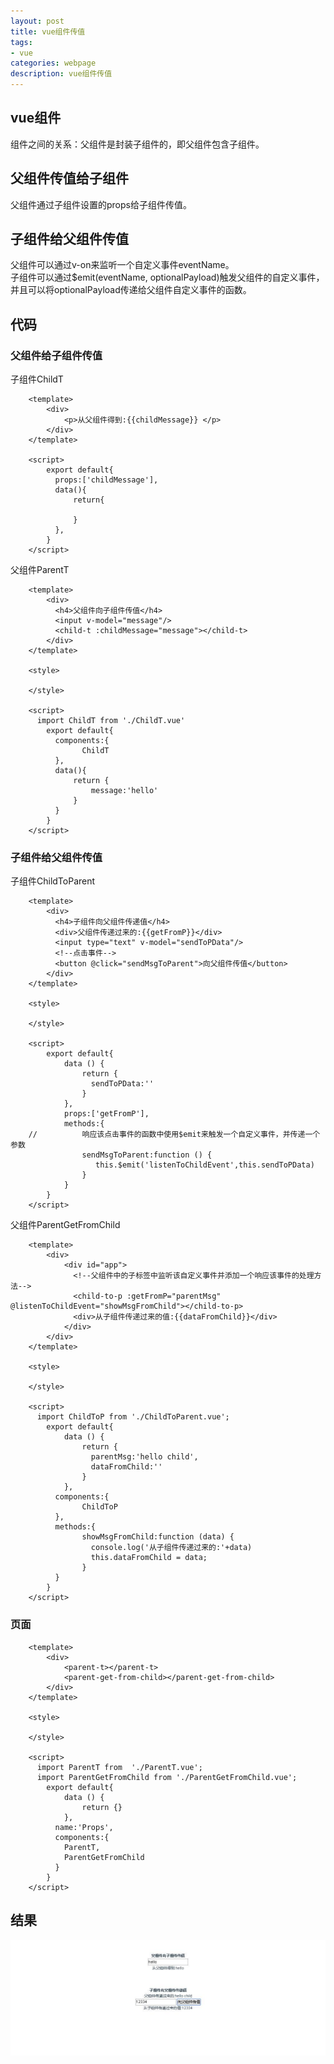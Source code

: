 ```yaml
---
layout: post
title: vue组件传值
tags:
- vue
categories: webpage
description: vue组件传值
---
```

## vue组件
组件之间的关系：父组件是封装子组件的，即父组件包含子组件。
<!-- more -->

## 父组件传值给子组件
父组件通过子组件设置的props给子组件传值。  
## 子组件给父组件传值  
父组件可以通过v-on来监听一个自定义事件eventName。  
子组件可以通过$emit(eventName, optionalPayload)触发父组件的自定义事件，并且可以将optionalPayload传递给父组件自定义事件的函数。  
## 代码
### 父组件给子组件传值
子组件ChildT  
```
	<template>
		<div>
			<p>从父组件得到:{{childMessage}} </p>
		</div>
	</template>

	<script>
		export default{
		  props:['childMessage'],
		  data(){
			  return{

			  }
		  },
		}
	</script>
```
父组件ParentT
```
	<template>
		<div>
		  <h4>父组件向子组件传值</h4>
		  <input v-model="message"/>
		  <child-t :childMessage="message"></child-t>
		</div>
	</template>

	<style>

	</style>

	<script>
	  import ChildT from './ChildT.vue'
		export default{
		  components:{
				ChildT
		  },
		  data(){
			  return {
				  message:'hello'
			  }
		  }
		}
	</script>
```
### 子组件给父组件传值
子组件ChildToParent  
```
	<template>
		<div>
		  <h4>子组件向父组件传递值</h4>
		  <div>父组件传递过来的:{{getFromP}}</div>
		  <input type="text" v-model="sendToPData"/>
		  <!--点击事件-->
		  <button @click="sendMsgToParent">向父组件传值</button>
		</div>
	</template>

	<style>

	</style>

	<script>
		export default{
			data () {
				return {
				  sendToPData:''
				}
			},
			props:['getFromP'],
			methods:{
	//          响应该点击事件的函数中使用$emit来触发一个自定义事件，并传递一个参数
				sendMsgToParent:function () {
				   this.$emit('listenToChildEvent',this.sendToPData)
				}
			}
		}
	</script>
```
父组件ParentGetFromChild  
```
	<template>
		<div>
			<div id="app">
			  <!--父组件中的子标签中监听该自定义事件并添加一个响应该事件的处理方法-->
			  <child-to-p :getFromP="parentMsg" @listenToChildEvent="showMsgFromChild"></child-to-p>
			  <div>从子组件传递过来的值:{{dataFromChild}}</div>
			</div>
		</div>
	</template>

	<style>

	</style>

	<script>
	  import ChildToP from './ChildToParent.vue';
		export default{
			data () {
				return {
				  parentMsg:'hello child',
				  dataFromChild:''
				}
			},
		  components:{
				ChildToP
		  },
		  methods:{
				showMsgFromChild:function (data) {
				  console.log('从子组件传递过来的:'+data)
				  this.dataFromChild = data;
				}
		  }
		}
	</script>
```
### 页面 
```
	<template>
		<div>
			<parent-t></parent-t>
			<parent-get-from-child></parent-get-from-child>
		</div>
	</template>

	<style>

	</style>

	<script>
	  import ParentT from  './ParentT.vue';
	  import ParentGetFromChild from './ParentGetFromChild.vue';
		export default{
			data () {
				return {}
			},
		  name:'Props',
		  components:{
			ParentT,
			ParentGetFromChild
		  }
		}
	</script>
```
## 结果  
![结果](\assets\img\vue_component.jpg)

























